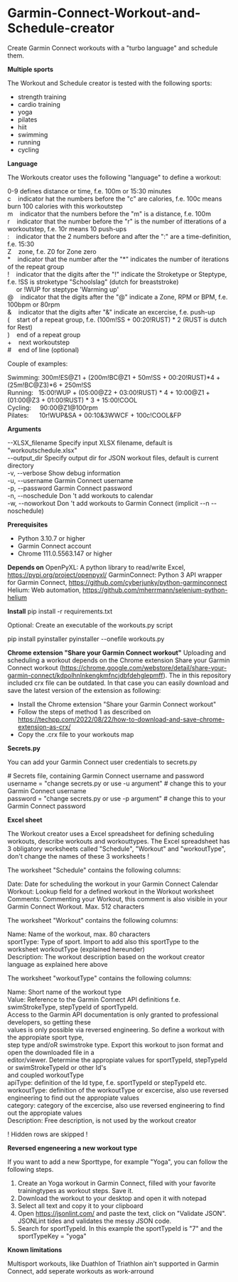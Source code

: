 # Garmin-Connect-Workout-and-Schedule-creator
Create Garmin Connect workouts with a "turbo language" and schedule them.

**Multiple sports**

The Workout and Schedule creator is tested with the following sports:

- strength training
- cardio training
- yoga
- pilates
- hiit
- swimming
- running
- cycling

**Language**

The Workouts creator uses the following "language" to define a workout:

  0-9&nbsp;defines distance or time, f.e. 100m or 15:30 minutes<br>
  c&nbsp;&nbsp;&nbsp;&nbsp;indicator hat the numbers before the "c" are calories, f.e. 100c means burn 100 calories with this workoutstep<br>
  m&nbsp;&nbsp;&nbsp;&nbsp;indicator that the numbers before the "m" is a distance, f.e. 100m<br>
  r&nbsp;&nbsp;&nbsp;&nbsp;indicator that the number before the "r" is the number of itterations of a workoutstep, f.e. 10r means 10 push-ups<br>
  :&nbsp;&nbsp;&nbsp;&nbsp;indicator that the 2 numbers before and after the ":" are a time-definition, f.e. 15:30<br>
  Z&nbsp;&nbsp;&nbsp;&nbsp;zone, f.e. Z0 for Zone zero<br>
  \*&nbsp;&nbsp;&nbsp;&nbsp;indicator that the number after the "*" indicates the number of iterations of the repeat group<br>
  !&nbsp;&nbsp;&nbsp;&nbsp;indicator that the digits after the "!" indicate the Stroketype or Steptype, f.e. !SS is stroketype "Schoolslag" (dutch for breaststroke)<br> 
  &nbsp;&nbsp;&nbsp;&nbsp;&nbsp;or !WUP for steptype 'Warming up'<br>
  @&nbsp;&nbsp;&nbsp;&nbsp;indicator that the digits after the "@" indicate a Zone, RPM or BPM, f.e. 100bpm or 80rpm<br>
  &&nbsp;&nbsp;&nbsp;&nbsp;indicator that the digits after "&" indicate an excercise, f.e. push-up<br>
  (&nbsp;&nbsp;&nbsp;&nbsp;start of a repeat group, f.e. (100m!SS + 00:20!RUST) * 2 (RUST is dutch for Rest)<br>
  )&nbsp;&nbsp;&nbsp;&nbsp;end of a repeat group<br>
  +&nbsp;&nbsp;&nbsp;&nbsp;next workoutstep<br>
  #&nbsp;&nbsp;&nbsp;&nbsp;end of line (optional)<br>
  
Couple of examples:

  Swimming:&nbsp;300m!ES@Z1 + (200m!BC@Z1 + 50m!SS + 00:20!RUST)*4 + (25m!BC@Z3)*6 + 250m!SS<br>
  Running:&nbsp;&nbsp;&nbsp;15:00!WUP + (05:00@Z2 + 03:00!RUST) * 4 + 10:00@Z1 + (01:00@Z3 + 01:00!RUST) * 3 + 15:00!COOL<br>
  Cycling:&nbsp;&nbsp;&nbsp;&nbsp;&nbsp;90:00@Z1@100rpm<br>
  Pilates:&nbsp;&nbsp;&nbsp;&nbsp;&nbsp;&nbsp;10r!WUP&SA + 00:10&3WWCF + 100c!COOL&FP<br>

**Arguments**

--XLSX_filename  Specify input XLSX filename, default is "workoutschedule.xlsx"<br>
--output_dir	 Specify output dir for JSON workout files, default is current directory<br>
-v, --verbose    Show debug information<br>
-u, --username   Garmin Connect username<br>
-p, --password   Garmin Connect password<br>
-n, --noschedule Don \'t add workouts to calendar<br>
-w, --noworkout  Don \'t add workouts to Garmin Connect (implicit --n --noschedule)<br>

**Prerequisites**

- Python 3.10.7 or higher
- Garmin Connect account
- Chrome 111.0.5563.147 or higher

**Depends on**
OpenPyXL: A python library to read/write Excel, https://pypi.org/project/openpyxl/
GarminConnect: Python 3 API wrapper for Garmin Connect,  https://github.com/cyberjunky/python-garminconnect
Helium: Web automation, https://github.com/mherrmann/selenium-python-helium

**Install**
pip install -r requirements.txt

Optional: Create an executable of the workouts.py script

pip install pyinstaller
pyinstaller --onefile workouts.py

**Chrome extension "Share your Garmin Connect workout"**
Uploading and scheduling a workout depends on the Chrome extension Share your Garmin Connect workout (https://chrome.google.com/webstore/detail/share-your-garmin-connect/kdpolhnlnkengkmfncjdbfdehglepmff). The in this repository included crx file can be outdated. In that case you can easily download and save the latest version of the extension as following:
- Install the Chrome extension "Share your Garmin Connect workout"
- Follow the steps of method 1 as described on https://techpp.com/2022/08/22/how-to-download-and-save-chrome-extension-as-crx/
- Copy the .crx file to your workouts map

**Secrets.py**

You can add your Garmin Connect user credentials to secrets.py

\# Secrets file, containing Garmin Connect username and password<br>
username = "change secrets.py or use -u argument" # change this to your Garmin Connect username<br>
password = "change secrets.py or use -p argument" # change this to your Garmin Connect password<br>

**Excel sheet**

The Workout creator uses a Excel spreadsheet for defining scheduling workouts, describe workouts and workouttypes. The Excel spreadsheet has 3 obligatory worksheets called "Schedule", "Workout" and "workoutType", don't change the names of these 3 worksheets !

The worksheet "Schedule" contains the following columns:

  Date:		Date for scheduling the workout in your Garmin Connect Calendar<br>
  Workout:      Lookup field for a defined workout in the Workout worksheet<br>
  Comments:     Commenting your Workout, this comment is also visible in your Garmin Connect Workout. Max. 512 characters<br>
  
The worksheet "Workout" contains the following columns:

  Name:         Name of the workout, max. 80 characters<br>
  sportType:    Type of sport. Import to add also this sportType to the worksheet workoutType (explained hereunder)<br>
  Description:  The workout description based on the workout creator language as explained here above<br>
  
The worksheet "workoutType" contains the following columns:

  Name:         Short name of the workout type<br>
  Value:        Reference to the Garmin Connect API definitions f.e. swimStrokeType, stepTypeId of sportTypeId.<br>
                Access to the Garmin API documentation is only granted to professional developers, so getting these<br> 
		values is only possible via reversed engineering. So define a workout with the appropiate sport type, <br>
	        step type and/oR swimstroke type. Export this workout to json format and open the downloaded file in a<br>
	        editor/viewer. Determine the appropiate values for sportTypeId, stepTypeId or swimStrokeTypeId or other Id's<br>
		and coupled workoutType<br>
  apiType:	definition of the Id type, f.e. sportTypeId or stepTypeId etc.<br>
  workoutType:	definition of the workoutType or excercise, also use reversed engineering to find out the appropiate values<br>
  category:	category of the excercise, also use reversed engineering to find out the appropiate values<br>
  Description:	Free description, is not used by the workout creator<br>
  
! Hidden rows are skipped !

**Reversed engeneering a new workout type**

If you want to add a new Sporttype, for example "Yoga", you can follow the following steps.
1)  Create an Yoga workout in Garmin Connect, filled with your favorite trainingtypes as workout steps. Save it.
2)  Download the workout to your desktop and open it with notepad
3)  Select all text and copy it to your clipboard
4)  Open https://jsonlint.com/ and paste the text, click on "Validate JSON". JSONLint tides and validates the messy JSON code.
5)  Search for sportTypeId. In this example the sportTypeId is "7" and the sportTypeKey = "yoga"

**Known limitations**

Multisport workouts, like Duathlon of Triathlon ain't supported in Garmin Connect, add seperate workouts as work-arround

